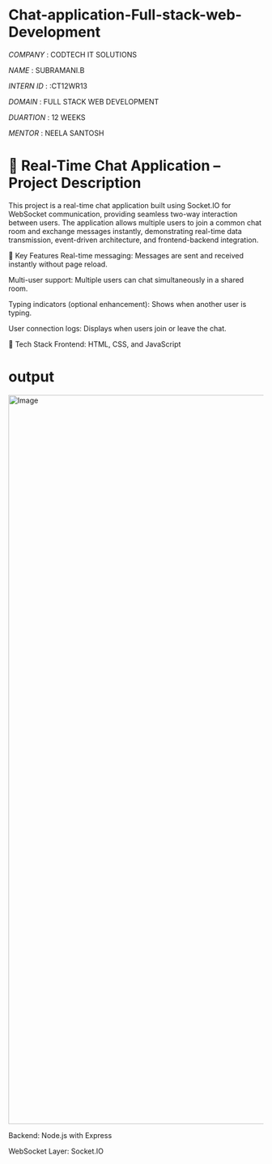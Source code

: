 # Chat-application-Full-stack-web-Development

*COMPANY* : CODTECH IT SOLUTIONS

*NAME* : SUBRAMANI.B

*INTERN ID* : :CT12WR13

*DOMAIN* : FULL STACK WEB DEVELOPMENT

*DUARTION* : 12 WEEKS

 *MENTOR* : NEELA SANTOSH

 # 💬 Real-Time Chat Application – Project Description
This project is a real-time chat application built using Socket.IO for WebSocket communication, providing seamless two-way interaction between users. The application allows multiple users to join a common chat room and exchange messages instantly, demonstrating real-time data transmission, event-driven architecture, and frontend-backend integration.

🔧 Key Features
Real-time messaging: Messages are sent and received instantly without page reload.

Multi-user support: Multiple users can chat simultaneously in a shared room.

Typing indicators (optional enhancement): Shows when another user is typing.

User connection logs: Displays when users join or leave the chat.

🧰 Tech Stack
Frontend: HTML, CSS, and JavaScript

# output
<img width="1440" alt="Image" src="https://github.com/user-attachments/assets/219667b6-9cad-4e0e-912c-3840a3a70dda" />

Backend: Node.js with Express

WebSocket Layer: Socket.IO


